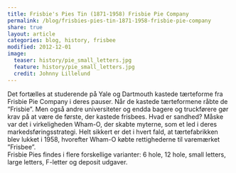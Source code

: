 ```yaml
---
title: Frisbie's Pies Tin (1871-1958) Frisbie Pie Company
permalink: /blog/frisbies-pies-tin-1871-1958-frisbie-pie-company
share: true
layout: article
categories: blog, history, frisbee
modified: 2012-12-01
image:
  teaser: history/pie_small_letters.jpg
  feature: history/pie_small_letters.jpg
  credit: Johnny Lillelund
---
```


<p>Det fortælles at studerende på Yale og Dartmouth kastede tærteforme fra Frisbie Pie Company i deres pauser. Når de kastede tærteformene råbte de ”Frisbie”. Men også andre universiteter og endda bagere og truckførere gør krav på at være de første, der kastede frisbees. Hvad er sandhed? Måske var det i virkeligheden Wham-O, der skabte myterne, som et led i deres markedsføringsstrategi. Helt sikkert er det i hvert fald, at tærtefabrikken blev lukket i 1958, hvorefter Wham-O købte rettighederne til varemærket ”Frisbee”.<br />Frisbie Pies findes i flere forskellige varianter: 6 hole, 12 hole, small letters, large letters, F-letter og deposit udgaver.</p>





